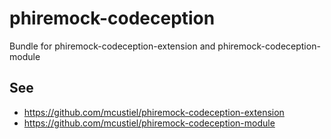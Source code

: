 # phiremock-codeception
Bundle for phiremock-codeception-extension and phiremock-codeception-module

## See

* https://github.com/mcustiel/phiremock-codeception-extension
* https://github.com/mcustiel/phiremock-codeception-module

